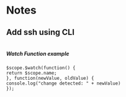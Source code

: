 # Notes

## Add ssh using CLI

``` ssh-keygen -t rsa -b 4096 -C "your_email@example.com"
```

##### Watch Function example
```
$scope.$watch(function() {
return $scope.name;
}, function(newValue, oldValue) {
console.log("change detected: " + newValue)
});
``` 

